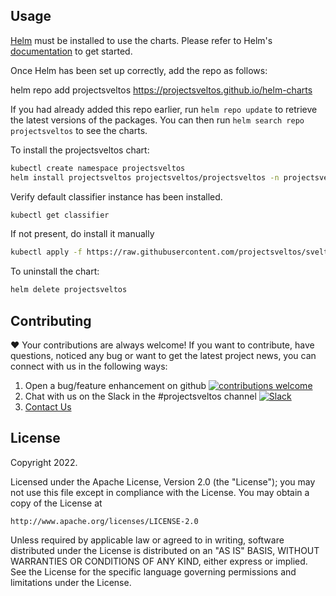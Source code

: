 ## Usage

[Helm](https://helm.sh) must be installed to use the charts.  Please refer to
Helm's [documentation](https://helm.sh/docs) to get started.

Once Helm has been set up correctly, add the repo as follows:

  helm repo add projectsveltos https://projectsveltos.github.io/helm-charts

If you had already added this repo earlier, run `helm repo update` to retrieve
the latest versions of the packages.  You can then run `helm search repo
projectsveltos` to see the charts.

To install the projectsveltos chart:

```bash
kubectl create namespace projectsveltos
helm install projectsveltos projectsveltos/projectsveltos -n projectsveltos
```

Verify default classifier instance has been installed.

```bash
kubectl get classifier
```

If not present, do install it manually

```bash
kubectl apply -f https://raw.githubusercontent.com/projectsveltos/sveltos/main/manifest/default-classifier.yaml
```

To uninstall the chart:

```bash
helm delete projectsveltos
```

## Contributing 

❤️ Your contributions are always welcome! If you want to contribute, have questions, noticed any bug or want to get the latest project news, you can connect with us in the following ways:

1. Open a bug/feature enhancement on github [![contributions welcome](https://img.shields.io/badge/contributions-welcome-brightgreen.svg?style=flat)](https://github.com/projectsveltos/sveltos-manager/issues)
2. Chat with us on the Slack in the #projectsveltos channel [![Slack](https://img.shields.io/badge/join%20slack-%23projectsveltos-brighteen)](https://join.slack.com/t/projectsveltos/shared_invite/zt-1hraownbr-W8NTs6LTimxLPB8Erj8Q6Q)
3. [Contact Us](mailto:support@projectsveltos.io)

## License

Copyright 2022.

Licensed under the Apache License, Version 2.0 (the "License");
you may not use this file except in compliance with the License.
You may obtain a copy of the License at

    http://www.apache.org/licenses/LICENSE-2.0

Unless required by applicable law or agreed to in writing, software
distributed under the License is distributed on an "AS IS" BASIS,
WITHOUT WARRANTIES OR CONDITIONS OF ANY KIND, either express or implied.
See the License for the specific language governing permissions and
limitations under the License.
